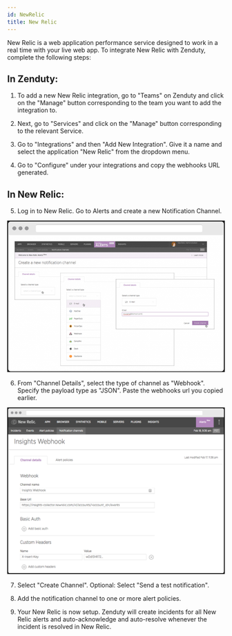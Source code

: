 ```yaml
---
id: NewRelic
title: New Relic
---
```

New Relic is a web application performance service designed to work in a real time with your live web app. To integrate New Relic with Zenduty, complete the following steps:


## In Zenduty:

1. To add a new New Relic integration, go to "Teams" on Zenduty and click on the "Manage" button corresponding to the team you want to add the integration to.

2. Next, go to "Services" and click on the "Manage" button corresponding to the relevant Service.

3. Go to "Integrations" and then "Add New Integration". Give it a name and select the application "New Relic" from the dropdown menu.

4. Go to "Configure" under your integrations and copy the webhooks URL generated. 

## In New Relic: 

5. Log in to New Relic. Go to Alerts and create a new Notification Channel.

![](/img/Integrations/NewRelic/1.png)

6. From "Channel Details", select the type of channel as "Webhook". Specify the payload type as "JSON".
Paste the webhooks url you copied earlier.

![](/img/Integrations/NewRelic/2.png)

7. Select "Create Channel". Optional: Select "Send a test notification".

8. Add the notification channel to one or more alert policies.

9. Your New Relic is now setup. Zenduty will create incidents for all New Relic alerts and auto-acknowledge and auto-resolve whenever the incident is resolved in New Relic.
